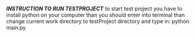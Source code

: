 ***INSTRUCTION TO RUN TESTPROJECT***
to start test project you have to install python on your computer than you should enter into terminal than change
current work directory to testProject directory and type in:
    python main.py
